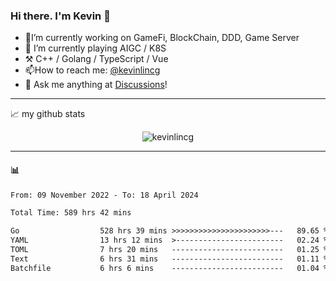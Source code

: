 ### Hi there. I'm Kevin 👋

- 🔭I’m currently working on GameFi, BlockChain, DDD, Game Server
- 🌱 I’m currently playing AIGC / K8S
-   :hammer_and_pick: C++ / Golang / TypeScript / Vue
- 📫How to reach me: [@kevinlincg](https://twitter.com/kevinlincg) 
-   :thought_balloon: Ask me anything at [Discussions](https://github.com/kevinlincg/kevinlincg/issues/new)!

---

📈 my github stats

<p align="center"> <img src="https://github-readme-stats-ouuan.vercel.app/api?username=kevinlincg&theme=dark&show_icons=true&count_private=true" alt="kevinlincg" />

---

#### :bar_chart: 

<!--START_SECTION:waka-->

```txt
From: 09 November 2022 - To: 18 April 2024

Total Time: 589 hrs 42 mins

Go                  528 hrs 39 mins >>>>>>>>>>>>>>>>>>>>>>---   89.65 %
YAML                13 hrs 12 mins  >------------------------   02.24 %
TOML                7 hrs 20 mins   -------------------------   01.25 %
Text                6 hrs 31 mins   -------------------------   01.11 %
Batchfile           6 hrs 6 mins    -------------------------   01.04 %
```

<!--END_SECTION:waka-->
